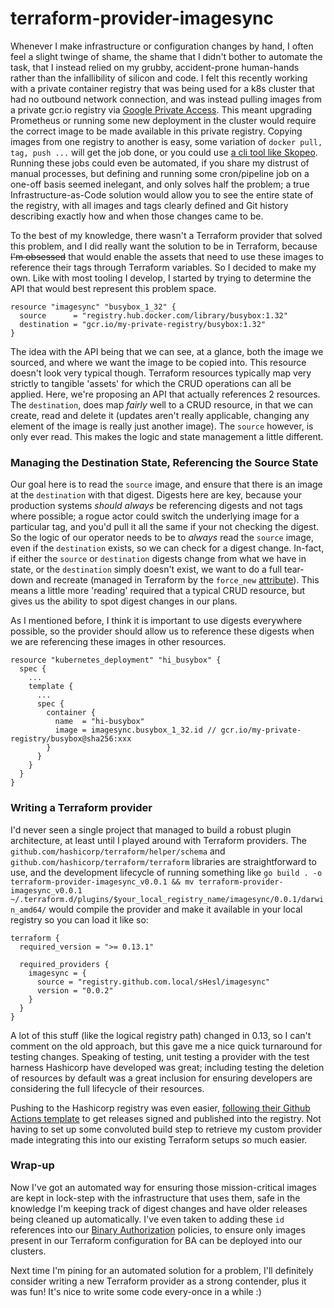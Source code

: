 # terraform-provider-imagesync

Whenever I make infrastructure or configuration changes by hand, I often feel a slight twinge of shame, the shame that I didn't bother to automate the task, that I instead relied on my grubby, accident-prone human-hands rather than the infallibility of silicon and code. I felt this recently working with a private container registry that was being used for a k8s cluster that had no outbound network connection, and was instead pulling images from a private gcr.io registry via [Google Private Access](https://cloud.google.com/vpc/docs/private-access-options). This meant upgrading Prometheus or running some new deployment in the cluster would require the correct image to be made available in this private registry. Copying images from one registry to another is easy, some variation of `docker pull, tag, push ...` will get the job done, or you could use [a cli tool like Skopeo](https://github.com/containers/skopeo). Running these jobs could even be automated, if you share my distrust of manual processes, but defining and running some cron/pipeline job on a one-off basis seemed inelegant, and only solves half the problem; a true Infrastructure-as-Code solution would allow you to see the entire state of the registry, with all images and tags clearly defined and Git history describing exactly how and when those changes came to be.

To the best of my knowledge, there wasn't a Terraform provider that solved this problem, and I did really want the solution to be in Terraform, because ~~I'm obsessed~~ that would enable the assets that need to use these images to reference their tags through Terraform variables. So I decided to make my own. Like with most tooling I develop, I started by trying to determine the API that would best represent this problem space.

```hcl
resource "imagesync" "busybox_1_32" {
  source      = "registry.hub.docker.com/library/busybox:1.32"
  destination = "gcr.io/my-private-registry/busybox:1.32"
}
```

The idea with the API being that we can see, at a glance, both the image we sourced, and where we want the image to be copied into. This resource doesn't look very typical though. Terraform resources typically map very strictly to tangible 'assets' for which the CRUD operations can all be applied. Here, we're proposing an API that actually references 2 resources. The `destination`, does map _fairly_ well to a CRUD resource, in that we can create, read and delete it (updates aren't really applicable, changing any element of the image is really just another image). The `source` however, is only ever read. This makes the logic and state management a little different.

### Managing the Destination State, Referencing the Source State
Our goal here is to read the `source` image, and ensure that there is an image at the `destination` with that digest. Digests here are key, because your production systems _should always_ be referencing digests and not tags where possible; a rogue actor could switch the underlying image for a particular tag, and you'd pull it all the same if your not checking the digest. So the logic of our operator needs to be to _always_ read the `source` image, even if the `destination` exists, so we can check for a digest change. In-fact, if either the `source` or `destination` digests change from what we have in state, or the `destination` simply doesn't exist, we want to do a full tear-down and recreate (managed in Terraform by the `force_new` [attribute](https://github.com/sHesl/terraform-provider-imagesync/blob/master/imagesync/resource_imagesync.go#L37)). This means a little more 'reading' required that a typical CRUD resource, but gives us the ability to spot digest changes in our plans.

As I mentioned before, I think it is important to use digests everywhere possible, so the provider should allow us to reference these digests when we are referencing these images in other resources.

```hcl
resource "kubernetes_deployment" "hi_busybox" {
  spec {
    ... 
    template {
      ...
      spec {
        container {
          name  = "hi-busybox"
          image = imagesync.busybox_1_32.id // gcr.io/my-private-registry/busybox@sha256:xxx
        }
      }
    }
  }
}
```

### Writing a Terraform provider
I'd never seen a single project that managed to build a robust plugin architecture, at least until I played around with Terraform providers. The `github.com/hashicorp/terraform/helper/schema` and `github.com/hashicorp/terraform/terraform` libraries are straightforward to use, and the development lifecycle of running something like `go build . -o terraform-provider-imagesync_v0.0.1 && mv terraform-provider-imagesync_v0.0.1 ~/.terraform.d/plugins/$your_local_registry_name/imagesync/0.0.1/darwin_amd64/` would compile the provider and make it available in your local registry so you can load it like so:

```hcl
terraform {
  required_version = ">= 0.13.1"

  required_providers {
    imagesync = {
      source = "registry.github.com.local/sHesl/imagesync"
      version = "0.0.2"
    }
  }
}

```
A lot of this stuff (like the logical registry path) changed in 0.13, so I can't comment on the old approach, but this gave me a nice quick turnaround for testing changes. Speaking of testing, unit testing a provider with the test harness Hashicorp have developed was great; including testing the deletion of resources by default was a great inclusion for ensuring developers are considering the full lifecycle of their resources.

Pushing to the Hashicorp registry was even easier, [following their Github Actions template](https://github.com/sHesl/terraform-provider-imagesync/blob/master/.github/workflows/release.yml) to get releases signed and published into the registry. Not having to set up some convoluted build step to retrieve my custom provider made integrating this into our existing Terraform setups _so_ much easier.

### Wrap-up
Now I've got an automated way for ensuring those mission-critical images are kept in lock-step with the infrastructure that uses them, safe in the knowledge I'm keeping track of digest changes and have older releases being cleaned up automatically. I've even taken to adding these `id` references into our [Binary Authorization](https://cloud.google.com/binary-authorization) policies, to ensure only images present in our Terraform configuration for BA can be deployed into our clusters.

Next time I'm pining for an automated solution for a problem, I'll definitely consider writing a new Terraform provider as a strong contender, plus it was fun! It's nice to write some code every-once in a while :)



